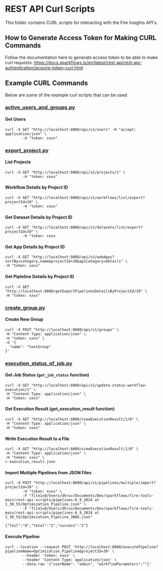 REST API Curl Scripts
===========

This folder contains CURL scripts for interacting with the Fire Insights API's.


## How to Generate Access Token for Making CURL Commands
Follow the documentation here to generate access token to be able to make curl requests: https://docs.sparkflows.io/en/latest/rest-api/rest-api-authentication/acquire-token-curl.html


## Example CURL Commands

Below are some of the example curl scripts that can be used 


### [active_users_and_groups.py](https://github.com/sparkflows/fire-tools/blob/main/rest-api-scripts/active_users_and_groups.py)
#### Get Users

```
curl -X GET "http://localhost:8080/api/v1/users" -H "accept: application/json" \
        -H "token: xxxx"
```


### [export_project.py](https://github.com/sparkflows/fire-tools/blob/main/rest-api-scripts/export_project.py)
#### List Projects

```
curl -X GET "http://localhost:8080/api/v1/projects/1" \
        -H "token: xxxx"
```

#### Workflow Details by Project ID

```
curl -X GET "http://localhost:8080/api/v1/workflows/list/export?projectId=39" \
        -H "token: xxxx"
```

#### Get Dataset Details by Project ID

```
curl -X GET "http://localhost:8080/api/v1/datasets/list/export?projectId=39" \
        -H "token: xxxx
```

#### Get App Details by Project ID

```
curl -X GET "http://localhost:8080/api/v1/webApps?sortBy=category,name&projectId=39&apiCategory=details" \
-H "token: xxxx"

```

#### Get Pipleline Details by Project ID

```
curl -X GET "http://localhost:8080/getExportPipelinesDetailsByProjectId/39" \
-H "token: xxxx"

```

### [create_group.py](https://github.com/sparkflows/fire-tools/blob/main/rest-api-scripts/create_group.py)
#### Create New Group

```
curl -X POST "http://localhost:8080/api/v1/groups" \
-H "Content-Type: application/json" \
-H "token: xxxx" \
-d '{
  "name": "testGroup"
}'

```

### **[execution_status_of_job.py](https://github.com/sparkflows/fire-tools/blob/main/rest-api-scripts/execution_status_of_job.py)**
#### Get Job Status (`get_job_status` function)
```
curl -X GET "http://localhost:8080/api/v1/update-status-workflow-execution/1" \
-H "Content-Type: application/json" \
-H "token: xxxx"

```

#### Get Execution Result (get_execution_result function)
```
curl -X GET "http://localhost:8080/viewExecutionResult/1/0" \
-H "Content-Type: application/json" \
-H "token: xxxx"

```

#### Write Execution Result to a FIle
```
curl -X GET "http://localhost:8080/viewExecutionResult/1/0" \
-H "Content-Type: application/json" \
-H "token: xxxx" \
> execution_result.json
```

#### Import Multiple Pipelines from JSON Files
```
curl -X POST "http://localhost:8080/api/v1/pipelines/multiple/import?projectId=39" \
        -H "token: xxxx" \
        -F "file1=@/Users/dhruv/Documents/Dev/sparkflows/fire-tools-main/rest-api-scripts/pipelines-6_9_2024 at 1_30_55/Optimization_Pipeline.json" \
        -F "file1=@/Users/dhruv/Documents/Dev/sparkflows/fire-tools-main/rest-api-scripts/pipelines-6_9_2024 at 1_30_55/Optimization_Pipeline_300k.json"

{"fail":"0","total":"2","success":"2"}
```


#### Execute Pipeline
```
curl --location --request POST 'http://localhost:8080/executePipeline?pipelineName=Optimization_Pipeline&projectId=39' \
        --header 'token: xxxx' \
        --header 'Content-Type: application/json' \
        --data-raw '{"userName": "admin", "workflowParameters":""}'
```


